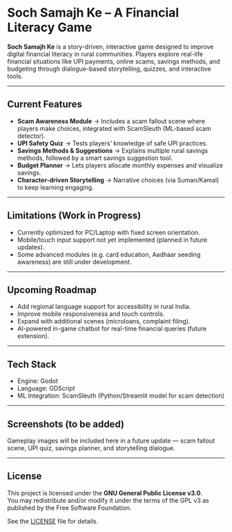 # Soch Samajh Ke – A Financial Literacy Game  

**Soch Samajh Ke** is a story-driven, interactive game designed to improve digital financial literacy in rural communities. Players explore real-life financial situations like UPI payments, online scams, savings methods, and budgeting through dialogue-based storytelling, quizzes, and interactive tools.  

---

## Current Features  
- **Scam Awareness Module** → Includes a scam fallout scene where players make choices, integrated with ScamSleuth (ML-based scam detector).  
- **UPI Safety Quiz** → Tests players’ knowledge of safe UPI practices.  
- **Savings Methods & Suggestions** → Explains multiple rural savings methods, followed by a smart savings suggestion tool.  
- **Budget Planner** → Lets players allocate monthly expenses and visualize savings.  
- **Character-driven Storytelling** → Narrative choices (via Suman/Kamal) to keep learning engaging.  

---

## Limitations (Work in Progress)  
- Currently optimized for PC/Laptop with fixed screen orientation.  
- Mobile/touch input support not yet implemented (planned in future updates).  
- Some advanced modules (e.g. card education, Aadhaar seeding awareness) are still under development.  

---

## Upcoming Roadmap  
- Add regional language support for accessibility in rural India.  
- Improve mobile responsiveness and touch controls.  
- Expand with additional scenes (microloans, complaint filing).  
- AI-powered in-game chatbot for real-time financial queries (future extension).  

---

## Tech Stack  
- Engine: Godot  
- Language: GDScript  
- ML Integration: ScamSleuth (Python/Streamlit model for scam detection)  

---

## Screenshots (to be added)  
Gameplay images will be included here in a future update — scam fallout scene, UPI quiz, savings planner, and storytelling dialogue.  

---

## License  
This project is licensed under the **GNU General Public License v3.0**.  
You may redistribute and/or modify it under the terms of the GPL v3 as published by the Free Software Foundation.  

See the [LICENSE](./LICENSE) file for details.  
